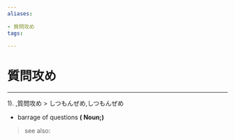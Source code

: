 ```yaml
---
aliases:
    
- 質問攻め
tags:
    
---
```


# 質問攻め
---
1).
,質問攻め > しつもんぜめ,しつもんぜめ

- barrage of questions
**( Noun;)**
> see also: 
            